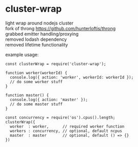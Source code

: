 cluster-wrap
===

light wrap around nodejs cluster  
fork of throng https://github.com/hunterloftis/throng  
grabbed emitter handling/proxying  
removed lodash dependency  
removed lifetime functionality  


example usage:

    const clusterWrap = require('cluster-wrap');

    function worker(workerId) {
      console.log({ action: 'worker', workerId: workerId });
      // do some worker stuff    
    }

    function master() {
      console.log({ action: 'master' });
      // do some master stuff    
    }

    const concurrency = require('os').cpus().length;
    clusterWrap({
      worker  : worker,      // required worker function
      workers : concurrency, // optional, default ncpus
      master  : master       // optional, default () => {}
    })



